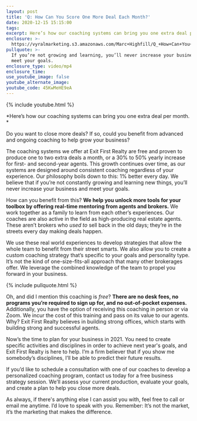 ```yaml
---
layout: post
title: 'Q: How Can You Score One More Deal Each Month?'
date: 2020-12-15 15:15:00
tags:
excerpt: Here’s how our coaching systems can bring you one extra deal per month.
enclosure: >-
  https://vyralmarketing.s3.amazonaws.com/Marc+Highfill/Q_+How+Can+You+Score+One+More+Deal+Each+Month_+(1).mp4
pullquote: >-
  If you’re not growing and learning, you’ll never increase your business and
  meet your goals.
enclosure_type: video/mp4
enclosure_time:
use_youtube_image: false
youtube_alternate_image:
youtube_code: 45KwMeHE9eA
---
```


{% include youtube.html %}

*Here’s how our coaching systems can bring you one extra deal per month. *

Do you want to close more deals? If so, could you benefit from advanced and ongoing coaching to help grow your business?&nbsp;

The coaching systems we offer at Exit First Realty are free and proven to produce one to two extra deals a month, or a 30% to 50% yearly increase for first- and second-year agents. This growth continues over time, as our systems are designed around consistent coaching regardless of your experience. Our philosophy boils down to this: 1% better every day. We believe that if you’re not constantly growing and learning new things, you’ll never increase your business and meet your goals.&nbsp;

How can you benefit from this? **We help you unlock more tools for your toolbox by offering real-time mentoring from agents and brokers.** We work together as a family to learn from each other’s experiences. Our coaches are also active in the field as high-producing real estate agents. These aren’t brokers who *used to* sell back in the old days; they’re in the streets every day making deals happen.

We use these real world experiences to develop strategies that allow the whole team to benefit from their street smarts. We also allow you to create a custom coaching strategy that’s specific to your goals and personality type. It’s not the kind of one-size-fits-all approach that many other brokerages offer. We leverage the combined knowledge of the team to propel you forward in your business.&nbsp;

{% include pullquote.html %}

Oh, and did I mention this coaching is *free*? **There are no desk fees, no programs you’re required to sign up for, and no out-of-pocket expenses.** Additionally, you have the option of receiving this coaching in person or via Zoom. We incur the cost of this training and pass on its value to our agents. Why? Exit First Realty believes in building strong offices, which starts with building strong and successful agents.&nbsp;

Now’s the time to plan for your business in 2021. You need to create specific activities and disciplines in order to achieve next year's goals, and Exit First Realty is here to help. I’m a firm believer that if you show me somebody’s disciplines, I’ll be able to predict their future results.&nbsp;

If you’d like to schedule a consultation with one of our coaches to develop a personalized coaching program, contact us today for a free business strategy session. We’ll assess your current production, evaluate your goals, and create a plan to help you close more deals.&nbsp;

As always, if there's anything else I can assist you with, feel free to call or email me anytime. I’d love to speak with you. Remember: It’s not the market, it’s the marketing that makes the difference.&nbsp;
